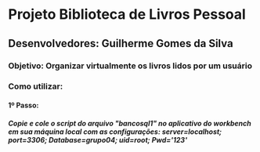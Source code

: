 # Projeto Biblioteca de Livros Pessoal
## Desenvolvedores: Guilherme Gomes da Silva
### Objetivo: Organizar virtualmente os livros lidos por um usuário
### Como utilizar:
#### 1º Passo:
##### Copie e cole o script do arquivo "bancosql1" no aplicativo do workbench em sua máquina local com as configurações: server=localhost; port=3306; Database=grupo04; uid=root; Pwd='123'

